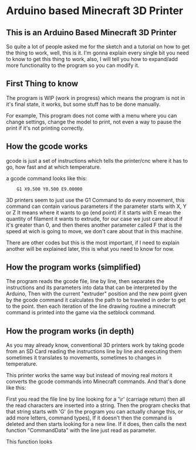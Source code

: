 # Arduino based Minecraft 3D Printer 

## This is an Arduino Based Minecraft 3D Printer

So quite a lot of people asked me for the sketch and a tutorial
on how to get the thing to work, well, this is it. I'm gonna
explain every single bit you need to know to get this thing to
work, also, I will tell you how to expand/add more functionality
to the program so you can modify it.

## First Thing to know
The program is WIP (work in progress) which means the program is
not in it's final state, it works, but some stuff has to be done
manually.

For example, This program does not come with a menu where you can
change settings, change the model to print, not even a way to pause
the print if it's not printing correctly.

## How the gcode works
gcode is just a set of instructions which tells the printer/cnc
where it has to go, how fast and at which temperature. 

a gcode command looks like this:

```gcode
	G1 X9.500 Y0.500 E9.00000
```

3D printers seem to just use the G1 Command to do every movement,
this command can contain various parameters if the parameter starts
with X, Y or Z It means where it wants to go (end point) if it 
starts with E mean the quantity of filament it wants to extrude,
for our case we just care about if it's greater than 0, and then
theres another parameter called F that is the speed at wich is going
to move, we don't care about that in this machine.

There are other codes but this is the most important, if I need to
explain another will be explained later, this is what you need to
know for now. 

## How the program works (simplified)

The program reads the gcode file, line by line, then separates
the instructions and its parameters into data that can be
interpreted by the Arduino, Then with the current "extruder"
position and the new point given by the gcode command it
calculates the path to be traveled in order to get to the point.
then each iteration of the line drawing routine a minecraft command
is printed into the game via the setblock command.  

## How the program works (in depth)
As you may already know, conventional 3D printers work by taking 
gcode from an SD Card reading the instructions line by line and 
executing them sometimes it translates to movements, sometimes to
changes in temperature.

This printer works the same way but instead of moving real motors
it converts the gcode commands into Minecraft commands. And that's
done like this:

First you read the file line by line looking for a '\r' (carriage
return) then all the read characters are inserted into a string.
Then the program checks that that string starts with 'G' (in the
program you can actually change this, or add more letters, command
types), If it doesn't then the command is deleted and then starts
looking for a new line. If it does, then calls the next function
"CommandData" with the line just read as parameter.

This function looks 
 